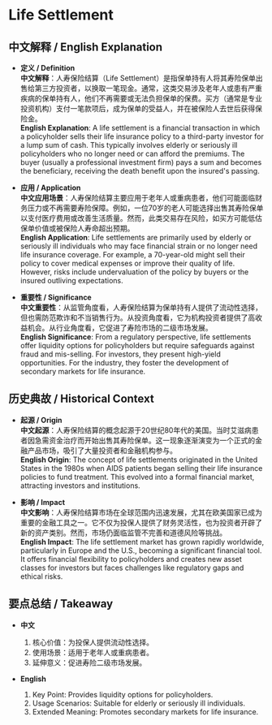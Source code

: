 # Life Settlement

## 中文解释 / English Explanation

* **定义 / Definition**  
  **中文解释**：人寿保险结算（Life Settlement）是指保单持有人将其寿险保单出售给第三方投资者，以换取一笔现金。通常，这类交易涉及老年人或患有严重疾病的保单持有人，他们不再需要或无法负担保单的保费。买方（通常是专业投资机构）支付一笔款项后，成为保单的受益人，并在被保险人去世后获得保险金。  
  **English Explanation**: A life settlement is a financial transaction in which a policyholder sells their life insurance policy to a third-party investor for a lump sum of cash. This typically involves elderly or seriously ill policyholders who no longer need or can afford the premiums. The buyer (usually a professional investment firm) pays a sum and becomes the beneficiary, receiving the death benefit upon the insured's passing.

* **应用 / Application**  
  **中文应用场景**：人寿保险结算主要应用于老年人或重病患者，他们可能面临财务压力或不再需要寿险保障。例如，一位70岁的老人可能选择出售其寿险保单以支付医疗费用或改善生活质量。然而，此类交易存在风险，如买方可能低估保单价值或被保险人寿命超出预期。  
  **English Application**: Life settlements are primarily used by elderly or seriously ill individuals who may face financial strain or no longer need life insurance coverage. For example, a 70-year-old might sell their policy to cover medical expenses or improve their quality of life. However, risks include undervaluation of the policy by buyers or the insured outliving expectations.

* **重要性 / Significance**  
  **中文重要性**：从监管角度看，人寿保险结算为保单持有人提供了流动性选择，但也需防范欺诈和不当销售行为。从投资角度看，它为机构投资者提供了高收益机会。从行业角度看，它促进了寿险市场的二级市场发展。  
  **English Significance**: From a regulatory perspective, life settlements offer liquidity options for policyholders but require safeguards against fraud and mis-selling. For investors, they present high-yield opportunities. For the industry, they foster the development of secondary markets for life insurance.

## 历史典故 / Historical Context

* **起源 / Origin**  
  **中文起源**：人寿保险结算的概念起源于20世纪80年代的美国。当时艾滋病患者因急需资金治疗而开始出售其寿险保单。这一现象逐渐演变为一个正式的金融产品市场，吸引了大量投资者和金融机构参与。  
  **English Origin**: The concept of life settlements originated in the United States in the 1980s when AIDS patients began selling their life insurance policies to fund treatment. This evolved into a formal financial market, attracting investors and institutions.

* **影响 / Impact**  
  **中文影响**：人寿保险结算市场在全球范围内迅速发展，尤其在欧美国家已成为重要的金融工具之一。它不仅为投保人提供了财务灵活性，也为投资者开辟了新的资产类别。然而，市场仍面临监管不完善和道德风险等挑战。  
  **English Impact**: The life settlement market has grown rapidly worldwide, particularly in Europe and the U.S., becoming a significant financial tool. It offers financial flexibility to policyholders and creates new asset classes for investors but faces challenges like regulatory gaps and ethical risks.

## 要点总结 / Takeaway

* **中文**  
  1. 核心价值：为投保人提供流动性选择。
  2. 使用场景：适用于老年人或重病患者。
  3. 延伸意义：促进寿险二级市场发展。

* **English**  
  1. Key Point: Provides liquidity options for policyholders.
  2. Usage Scenarios: Suitable for elderly or seriously ill individuals.
  3. Extended Meaning: Promotes secondary markets for life insurance.